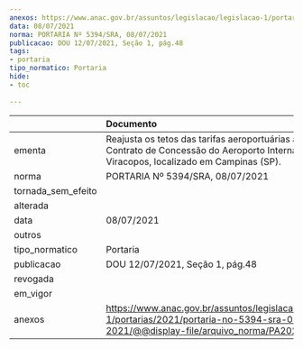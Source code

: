 ```yaml
---
anexos: https://www.anac.gov.br/assuntos/legislacao/legislacao-1/portarias/2021/portaria-no-5394-sra-08-07-2021/@@display-file/arquivo_norma/PA2021-5394.pdf
data: 08/07/2021
norma: PORTARIA Nº 5394/SRA, 08/07/2021
publicacao: DOU 12/07/2021, Seção 1, pág.48
tags:
- portaria
tipo_normatico: Portaria
hide: 
- toc 
 
---
```


|                    | Documento                                                                                                                                              |
|:-------------------|:-------------------------------------------------------------------------------------------------------------------------------------------------------|
| ementa             | Reajusta os tetos das tarifas aeroportuárias aplicáveis ao Contrato de Concessão do Aeroporto Internacional de Viracopos, localizado em Campinas (SP). |
| norma              | PORTARIA Nº 5394/SRA, 08/07/2021                                                                                                                       |
| tornada_sem_efeito |                                                                                                                                                        |
| alterada           |                                                                                                                                                        |
| data               | 08/07/2021                                                                                                                                             |
| outros             |                                                                                                                                                        |
| tipo_normatico     | Portaria                                                                                                                                               |
| publicacao         | DOU 12/07/2021, Seção 1, pág.48                                                                                                                        |
| revogada           |                                                                                                                                                        |
| em_vigor           |                                                                                                                                                        |
| anexos             | https://www.anac.gov.br/assuntos/legislacao/legislacao-1/portarias/2021/portaria-no-5394-sra-08-07-2021/@@display-file/arquivo_norma/PA2021-5394.pdf   |